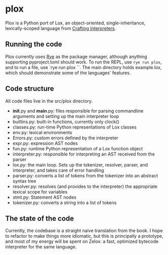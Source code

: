 # plox
Plox is a Python port of Lox, an object-oriented, single-inheritance, lexically-scoped language from [Crafting Interpreters](https://craftinginterpreters.com/).

## Running the code
Plox currently uses [Rye](https://rye.astral.sh/) as the package manager, although anything supporting pyproject.toml should work. To run the REPL, use ``rye run plox``, and to run a file, use `rye run plox <file>``. The main directory holds example.lox, which should demonstrate some of the languages' features.

## Code structure
All code files live in the src/plox directory.

- __init__.py and __main__.py: files responsible for parsing commandline arguments and setting up the main interpreter loop
- builtins.py: built-in functions, currently only clock()
- classes.py: run-time Python representations of Lox classes
- env.py: lexical environments
- Errors.py: custom errors defined by the interpreter
- expr.py: expression AST nodes
- fun.py: runtime Python representation of a Lox function object
- interpreter.py: responsible for interpreting an AST received from the parser
- lox.py: the main loop. Sets up the tokenizer, resolver, parser, and interpreter, and takes care of error handling
- parser.py: converts a list of tokens from the tokenizer into an abstract syntax tree
- resolver.py: resolves (and provides to the interpreter) the appropriate lexical scope for variables
- stmt.py: Statement AST nodes
- tokenizer.py: converts a string into a list of tokens

## The state of the code
Currently, the codebase is a straight naive translation from the book. I hope to refactor to make things more idiomatic, but this is principally a prototype, and most of my energy will be spent on Zelox: a fast, optimized bytecode interpreter for the same language.

